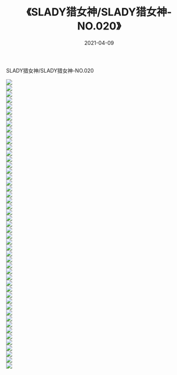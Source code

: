 ﻿---
layout: post
title:  《SLADY猎女神/SLADY猎女神-NO.020》
date:   2021-04-09
img: http://img.660000.xyz/Sharelink/网络美图/2021/SLADY猎女神/SLADY猎女神-NO.020/000.jpg
categories: [美女, 清纯, 唯美]
---

SLADY猎女神/SLADY猎女神-NO.020

 ![](http://img.660000.xyz/Sharelink/网络美图/2021/SLADY猎女神/SLADY猎女神-NO.020/001.jpg) <br>![](http://img.660000.xyz/Sharelink/网络美图/2021/SLADY猎女神/SLADY猎女神-NO.020/002.jpg) <br>![](http://img.660000.xyz/Sharelink/网络美图/2021/SLADY猎女神/SLADY猎女神-NO.020/003.jpg) <br>![](http://img.660000.xyz/Sharelink/网络美图/2021/SLADY猎女神/SLADY猎女神-NO.020/004.jpg) <br>![](http://img.660000.xyz/Sharelink/网络美图/2021/SLADY猎女神/SLADY猎女神-NO.020/005.jpg) <br>![](http://img.660000.xyz/Sharelink/网络美图/2021/SLADY猎女神/SLADY猎女神-NO.020/006.jpg) <br>![](http://img.660000.xyz/Sharelink/网络美图/2021/SLADY猎女神/SLADY猎女神-NO.020/007.jpg) <br>![](http://img.660000.xyz/Sharelink/网络美图/2021/SLADY猎女神/SLADY猎女神-NO.020/008.jpg) <br>![](http://img.660000.xyz/Sharelink/网络美图/2021/SLADY猎女神/SLADY猎女神-NO.020/009.jpg) <br>![](http://img.660000.xyz/Sharelink/网络美图/2021/SLADY猎女神/SLADY猎女神-NO.020/010.jpg) <br>![](http://img.660000.xyz/Sharelink/网络美图/2021/SLADY猎女神/SLADY猎女神-NO.020/011.jpg) <br>![](http://img.660000.xyz/Sharelink/网络美图/2021/SLADY猎女神/SLADY猎女神-NO.020/012.jpg) <br>![](http://img.660000.xyz/Sharelink/网络美图/2021/SLADY猎女神/SLADY猎女神-NO.020/013.jpg) <br>![](http://img.660000.xyz/Sharelink/网络美图/2021/SLADY猎女神/SLADY猎女神-NO.020/014.jpg) <br>![](http://img.660000.xyz/Sharelink/网络美图/2021/SLADY猎女神/SLADY猎女神-NO.020/015.jpg) <br>![](http://img.660000.xyz/Sharelink/网络美图/2021/SLADY猎女神/SLADY猎女神-NO.020/016.jpg) <br>![](http://img.660000.xyz/Sharelink/网络美图/2021/SLADY猎女神/SLADY猎女神-NO.020/017.jpg) <br>![](http://img.660000.xyz/Sharelink/网络美图/2021/SLADY猎女神/SLADY猎女神-NO.020/018.jpg) <br>![](http://img.660000.xyz/Sharelink/网络美图/2021/SLADY猎女神/SLADY猎女神-NO.020/019.jpg) <br>![](http://img.660000.xyz/Sharelink/网络美图/2021/SLADY猎女神/SLADY猎女神-NO.020/020.jpg) <br>![](http://img.660000.xyz/Sharelink/网络美图/2021/SLADY猎女神/SLADY猎女神-NO.020/021.jpg) <br>![](http://img.660000.xyz/Sharelink/网络美图/2021/SLADY猎女神/SLADY猎女神-NO.020/022.jpg) <br>![](http://img.660000.xyz/Sharelink/网络美图/2021/SLADY猎女神/SLADY猎女神-NO.020/023.jpg) <br>![](http://img.660000.xyz/Sharelink/网络美图/2021/SLADY猎女神/SLADY猎女神-NO.020/024.jpg) <br>![](http://img.660000.xyz/Sharelink/网络美图/2021/SLADY猎女神/SLADY猎女神-NO.020/025.jpg) <br>![](http://img.660000.xyz/Sharelink/网络美图/2021/SLADY猎女神/SLADY猎女神-NO.020/026.jpg) <br>![](http://img.660000.xyz/Sharelink/网络美图/2021/SLADY猎女神/SLADY猎女神-NO.020/027.jpg) <br>![](http://img.660000.xyz/Sharelink/网络美图/2021/SLADY猎女神/SLADY猎女神-NO.020/028.jpg) <br>![](http://img.660000.xyz/Sharelink/网络美图/2021/SLADY猎女神/SLADY猎女神-NO.020/029.jpg) <br>![](http://img.660000.xyz/Sharelink/网络美图/2021/SLADY猎女神/SLADY猎女神-NO.020/030.jpg) <br>![](http://img.660000.xyz/Sharelink/网络美图/2021/SLADY猎女神/SLADY猎女神-NO.020/031.jpg) <br>![](http://img.660000.xyz/Sharelink/网络美图/2021/SLADY猎女神/SLADY猎女神-NO.020/032.jpg) <br>![](http://img.660000.xyz/Sharelink/网络美图/2021/SLADY猎女神/SLADY猎女神-NO.020/033.jpg) <br>![](http://img.660000.xyz/Sharelink/网络美图/2021/SLADY猎女神/SLADY猎女神-NO.020/034.jpg) <br>![](http://img.660000.xyz/Sharelink/网络美图/2021/SLADY猎女神/SLADY猎女神-NO.020/035.jpg) <br>![](http://img.660000.xyz/Sharelink/网络美图/2021/SLADY猎女神/SLADY猎女神-NO.020/036.jpg) <br>![](http://img.660000.xyz/Sharelink/网络美图/2021/SLADY猎女神/SLADY猎女神-NO.020/037.jpg) <br>![](http://img.660000.xyz/Sharelink/网络美图/2021/SLADY猎女神/SLADY猎女神-NO.020/038.jpg) <br>![](http://img.660000.xyz/Sharelink/网络美图/2021/SLADY猎女神/SLADY猎女神-NO.020/039.jpg) <br>![](http://img.660000.xyz/Sharelink/网络美图/2021/SLADY猎女神/SLADY猎女神-NO.020/040.jpg) <br>![](http://img.660000.xyz/Sharelink/网络美图/2021/SLADY猎女神/SLADY猎女神-NO.020/041.jpg) <br>![](http://img.660000.xyz/Sharelink/网络美图/2021/SLADY猎女神/SLADY猎女神-NO.020/042.jpg) <br>![](http://img.660000.xyz/Sharelink/网络美图/2021/SLADY猎女神/SLADY猎女神-NO.020/043.jpg) <br>![](http://img.660000.xyz/Sharelink/网络美图/2021/SLADY猎女神/SLADY猎女神-NO.020/044.jpg) <br>![](http://img.660000.xyz/Sharelink/网络美图/2021/SLADY猎女神/SLADY猎女神-NO.020/045.jpg) <br>![](http://img.660000.xyz/Sharelink/网络美图/2021/SLADY猎女神/SLADY猎女神-NO.020/046.jpg) <br>![](http://img.660000.xyz/Sharelink/网络美图/2021/SLADY猎女神/SLADY猎女神-NO.020/047.jpg) <br>![](http://img.660000.xyz/Sharelink/网络美图/2021/SLADY猎女神/SLADY猎女神-NO.020/048.jpg) <br>![](http://img.660000.xyz/Sharelink/网络美图/2021/SLADY猎女神/SLADY猎女神-NO.020/049.jpg) <br>